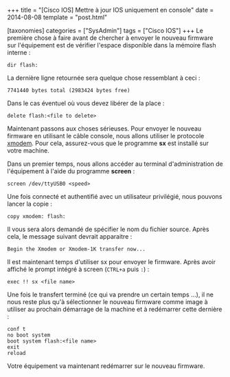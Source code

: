+++
title = "[Cisco IOS] Mettre à jour IOS uniquement en console"
date = 2014-08-08
template = "post.html"

[taxonomies]
categories = ["SysAdmin"]
tags = ["Cisco IOS"]
+++
Le première chose à faire avant de chercher à envoyer le nouveau firmware sur
l'équipement est de vérifier l'espace disponible dans la mémoire flash interne :

```
dir flash:
```

La dernière ligne retournée sera quelque chose ressemblant à ceci :

```
7741440 bytes total (2983424 bytes free)
```

Dans le cas éventuel où vous devez libérer de la place :

```
delete flash:<file to delete>
```

Maintenant passons aux choses sérieuses. Pour envoyer le nouveau firmware en
utilisant le câble console, nous allons utiliser le protocole [xmodem][xmodem].
Pour cela, assurez-vous que le programme **sx** est installé sur votre machine.

<!-- more -->

Dans un premier temps, nous allons accéder au terminal d'administration de
l'équipement à l'aide du programme **screen** :

```
screen /dev/ttyUSB0 <speed>
```

Une fois connecté et authentifié avec un utilisateur privilégié, nous pouvons
lancer la copie :

```
copy xmodem: flash:
```

Il vous sera alors demandé de spécifier le nom du fichier source. Après cela, le
message suivant devrait apparaitre :

```
Begin the Xmodem or Xmodem-1K transfer now...
```

Il est maintenant temps d'utiliser sx pour envoyer le firmware. Après avoir
affiché le prompt intégré à screen (`CTRL+a` puis `:`) :

```
exec !! sx <file name>
```

Une fois le transfert terminé (ce qui va prendre un certain temps ...), il ne
nous reste plus qu'à sélectionner le nouveau firmware comme image à utiliser au
prochain démarrage de la machine et à redémarrer cette dernière :

```
conf t
no boot system
boot system flash:<file name>
exit
reload
```

Votre équipement va maintenant redémarrer sur le nouveau firmware.

 [xmodem]: https://fr.wikipedia.org/wiki/Xmodem "Wikipédia : xmodem"
